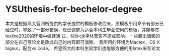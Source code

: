 # YSUthesis-for-bechelor-degree
本文是根据燕大官网所提供的学长提供的模板修改而来，原模板所用命令有部分已经过时，导致了一部分错误，现已调整为适合本科生毕业使用的模板，并能够在texlive2020的环境中编译通
过，些许cjk字体警告不造成影响，一些超出版面的部分在自己写论文是改成自己的内容即可消除。
我所用的环境为Mactex，OS X bigsur，配合vs code。
希望燕大的本科生同学们也能够方便的用latex来写论文
